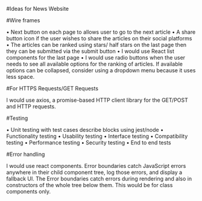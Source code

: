 #Ideas for News Website

#Wire frames 

•	Next button on each page to allows user to go to the next article
•	A share button icon if the user wishes to share the articles on their social platforms
•	The articles can be ranked using stars/ half stars on the last page then they can be submitted via the submit button
•   I would use React list components for the last page 
•   I would use radio buttons when the user needs to see all available options for the ranking of articles. If available options can be collapsed, consider using a dropdown menu because it uses less space.


#For HTTPS Requests/GET Requests

I would use axios, a promise-based HTTP client library for the GET/POST and HTTP requests.


#Testing

•	Unit testing with test cases describe blocks using jest/node
•	Functionality testing 
•	Usability testing
•	Interface testing 
•	Compatibility testing 
•	Performance testing 
•	Security testing 
•	End to end tests

#Error handling

I would use react components. Error boundaries catch JavaScript errors anywhere in their child component tree, log those errors, and display a fallback UI. The Error boundaries catch errors during rendering and also in constructors of the whole tree below them. This would be for class components only.
